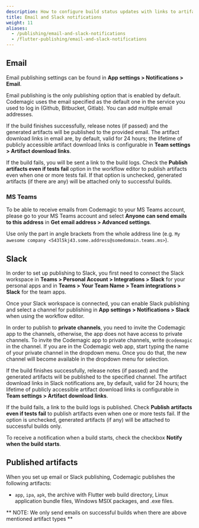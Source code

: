 ```yaml
---
description: How to configure build status updates with links to artifacts in the Flutter workflow editor
title: Email and Slack notifications
weight: 11
aliases: 
  - /publishing/email-and-slack-notifications
  - /flutter-publishing/email-and-slack-notifications
---
```


## Email

Email publishing settings can be found in **App settings > Notifications > Email**.

Email publishing is the only publishing option that is enabled by default. Codemagic uses the email specified as the default one in the service you used to log in (Github, Bitbucket, Gitlab). You can add multiple email addresses.

If the build finishes successfully, release notes (if passed) and the generated artifacts will be published to the provided email. The artifact download links in email are, by default, valid for 24 hours; the lifetime of publicly accessible artifact download links is configurable in **Team settings > Artifact download links**.

If the build fails, you will be sent a link to the build logs. Check the **Publish artifacts even if tests fail** option in the workflow editor to publish artifacts even when one or more tests fail. If that option is unchecked, generated artifacts (if there are any) will be attached only to successful builds.

### MS Teams

To be able to receive emails from Codemagic to your MS Teams account, please go to your MS Teams account and select **Anyone can send emails to this address** in **Get email address > Advanced settings**.

Use only the part in angle brackets from the whole address line (e.g. `My awesome company <543l5kj43.some.address@somedomain.teams.ms>`).

## Slack

In order to set up publishing to Slack, you first need to connect the Slack workspace in **Teams > Personal Account > Integrations > Slack** for your personal apps and in **Teams > Your Team Name > Team integrations > Slack** for the team apps.

Once your Slack workspace is connected, you can enable Slack publishing and select a channel for publishing in **App settings > Notifications > Slack** when using the workflow editor.

In order to publish to **private channels**, you need to invite the Codemagic app to the channels, otherwise, the app does not have access to private channels. To invite the Codemagic app to private channels, write `@codemagic` in the channel. If you are in the Codemagic web app, start typing the name of your private channel in the dropdown menu. Once you do that, the new channel will become available in the dropdown menu for selection.

If the build finishes successfully, release notes (if passed) and the generated artifacts will be published to the specified channel. The artifact download links in Slack notifications are, by default, valid for 24 hours; the lifetime of publicly accessible artifact download links is configurable in **Team settings > Artifact download links**.

If the build fails, a link to the build logs is published. Check **Publish artifacts even if tests fail** to publish artifacts even when one or more tests fail. If the option is unchecked, generated artifacts (if any) will be attached to successful builds only.

To receive a notification when a build starts, check the checkbox **Notify when the build starts**.

## Published artifacts

When you set up email or Slack publishing, Codemagic publishes the following artifacts:

- `app`, `ipa`, `apk`, the archive with Flutter web build directory, Linux application bundle files, Windows MSIX packages, and .exe files.

** NOTE: We only send emails on successful builds when there are above mentioned artifact types **
